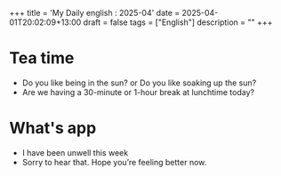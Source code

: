 +++
title = 'My Daily english : 2025-04'
date = 2025-04-01T20:02:09+13:00
draft = false
tags = ["English"]
description = ""
+++

# Tea time

* Do you like being in the sun? or Do you like soaking up the sun?
* Are we having a 30-minute or 1-hour break at lunchtime today?  

# What's app

- I have been unwell this week
- Sorry to hear that. Hope you’re feeling better now.
